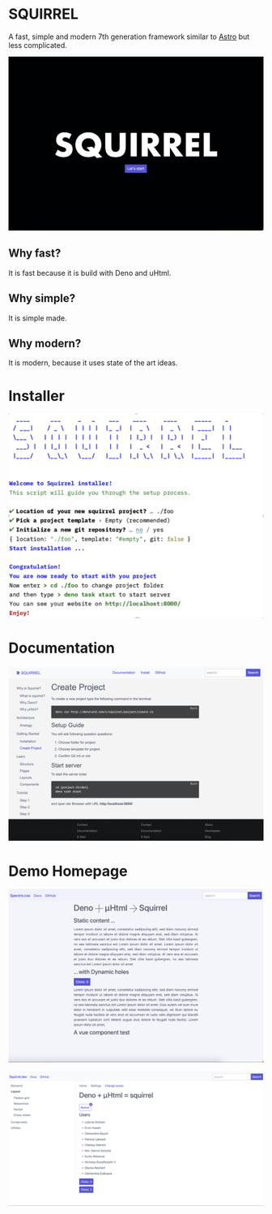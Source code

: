 # SQUIRREL

A fast, simple and modern 7th generation framework similar to [Astro](https://astro.build) but less complicated.

![Squirrel](squirrelA.png)

## Why fast?

It is fast because it is build with Deno and uHtml.

## Why simple?

It is simple made.

## Why modern?

It is modern, because it uses state of the art ideas.

# Installer
![Squirrel](squirrelB1.png)

# Documentation

![Squirrel](squirrelC.png)

# Demo Homepage

![Squirrel](squirrelD.png)

![Squirrel](squirrelE.png)
